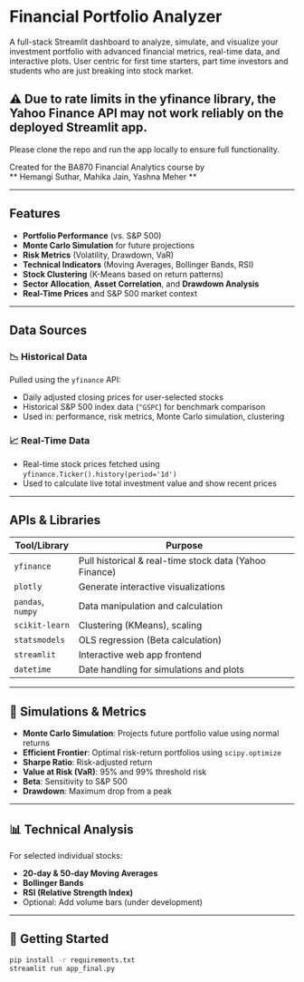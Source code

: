 # Financial Portfolio Analyzer

A full-stack Streamlit dashboard to analyze, simulate, and visualize your investment portfolio with advanced financial metrics, real-time data, and interactive plots. User centric for first time starters, part time investors and students who are just breaking into stock market.

## ⚠️ Due to rate limits in the yfinance library, the Yahoo Finance API may not work reliably on the deployed Streamlit app.
Please clone the repo and run the app locally to ensure full functionality.

Created for the BA870 Financial Analytics course by  
** Hemangi Suthar, Mahika Jain, Yashna Meher **

---

##  Features

-  **Portfolio Performance** (vs. S&P 500)
-  **Monte Carlo Simulation** for future projections
-  **Risk Metrics** (Volatility, Drawdown, VaR)
-  **Technical Indicators** (Moving Averages, Bollinger Bands, RSI)
-  **Stock Clustering** (K-Means based on return patterns)
-  **Sector Allocation**, **Asset Correlation**, and **Drawdown Analysis**
-  **Real-Time Prices** and S&P 500 market context

---

##  Data Sources

### 📉 Historical Data
Pulled using the `yfinance` API:
- Daily adjusted closing prices for user-selected stocks
- Historical S&P 500 index data (`^GSPC`) for benchmark comparison
- Used in: performance, risk metrics, Monte Carlo simulation, clustering

### 📈 Real-Time Data
- Real-time stock prices fetched using `yfinance.Ticker().history(period='1d')`
- Used to calculate live total investment value and show recent prices

---

## APIs & Libraries

| Tool/Library      | Purpose |
|-------------------|---------|
| `yfinance`        | Pull historical & real-time stock data (Yahoo Finance) |
| `plotly`          | Generate interactive visualizations |
| `pandas`, `numpy` | Data manipulation and calculation |
| `scikit-learn`    | Clustering (KMeans), scaling |
| `statsmodels`     | OLS regression (Beta calculation) |
| `streamlit`       | Interactive web app frontend |
| `datetime`        | Date handling for simulations and plots |

---

## 🧮 Simulations & Metrics

- **Monte Carlo Simulation**: Projects future portfolio value using normal returns
- **Efficient Frontier**: Optimal risk-return portfolios using `scipy.optimize`
- **Sharpe Ratio**: Risk-adjusted return
- **Value at Risk (VaR)**: 95% and 99% threshold risk
- **Beta**: Sensitivity to S&P 500
- **Drawdown**: Maximum drop from a peak

---

## 📊 Technical Analysis

For selected individual stocks:
- **20-day & 50-day Moving Averages**
- **Bollinger Bands**
- **RSI (Relative Strength Index)**
- Optional: Add volume bars (under development)

---

## 🚀 Getting Started

```bash
pip install -r requirements.txt
streamlit run app_final.py
